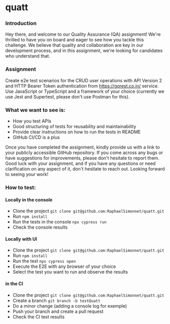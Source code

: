 # quatt

### Introduction
Hey there, and welcome to our Quality Assurance (QA) assignment! We&#39;re
thrilled to have you on board and eager to see how you tackle this
challenge. We believe that quality and collaboration are key in our
development process, and in this assignment, we&#39;re looking for candidates
who understand that.

### Assignment
Create e2e test scenarios for the CRUD user operations with API Version 2
and HTTP Bearer Token authentication from https://gorest.co.in/ service.
Use JavaScript or TypeScript and a framework of your choice (currently we
use Jest and Supertest, please don&#39;t use Postman for this).

### What we want to see is:
* How you test APIs  
* Good structuring of tests for reusability and maintainability   
* Provide clear instructions on how to run the tests in README   
* GitHub CI/CD is a plus

Once you have completed the assignment, kindly provide us with a link to
your publicly accessible GitHub repository. If you come across any bugs or
have suggestions for improvements, please don&#39;t hesitate to report them.
Good luck with your assignment, and if you have any questions or need
clarification on any aspect of it, don&#39;t hesitate to reach out.
Looking forward to seeing your work!

### How to test:
#### Locally in the console
- Clone the project `git clone git@github.com:RaphaelSimonnet/quatt.git`
- Run `npm install`
- Run the tests in the console `npx cypress run`
- Check the console results

#### Locally with UI
- Clone the project `git clone git@github.com:RaphaelSimonnet/quatt.git`
- Run `npm install`
- Run the test `npx cypress open`
- Execute the E2E with any browser of your choice
- Select the test you want to run and observe the results

#### in the CI
- Clone the project `git clone git@github.com:RaphaelSimonnet/quatt.git`
- Create a branch `git branch -b testQuatt`
- Do a minor change (adding a console log for exemple)
- Push your branch and create a pull request
- Check the CI test results

